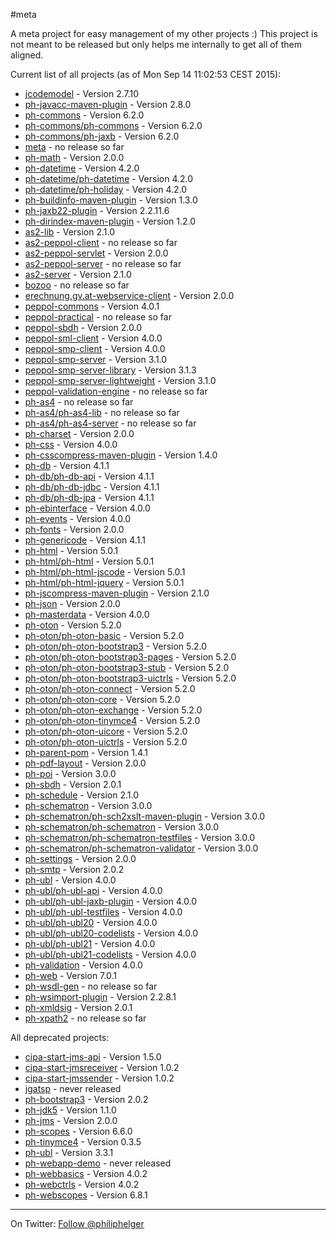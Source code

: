 #meta

A meta project for easy management of my other projects :)
This project is not meant to be released but only helps me internally to get all of them aligned.

Current list of all projects (as of Mon Sep 14 11:02:53 CEST 2015):

 * [jcodemodel](https://github.com/phax/jcodemodel) - Version 2.7.10
 * [ph-javacc-maven-plugin](https://github.com/phax/ph-javacc-maven-plugin) - Version 2.8.0
 * [ph-commons](https://github.com/phax/ph-commons) - Version 6.2.0
 * [ph-commons/ph-commons](https://github.com/phax/ph-commons/ph-commons) - Version 6.2.0
 * [ph-commons/ph-jaxb](https://github.com/phax/ph-commons/ph-jaxb) - Version 6.2.0
 * [meta](https://github.com/phax/meta) - no release so far
 * [ph-math](https://github.com/phax/ph-math) - Version 2.0.0
 * [ph-datetime](https://github.com/phax/ph-datetime) - Version 4.2.0
 * [ph-datetime/ph-datetime](https://github.com/phax/ph-datetime/ph-datetime) - Version 4.2.0
 * [ph-datetime/ph-holiday](https://github.com/phax/ph-datetime/ph-holiday) - Version 4.2.0
 * [ph-buildinfo-maven-plugin](https://github.com/phax/ph-buildinfo-maven-plugin) - Version 1.3.0
 * [ph-jaxb22-plugin](https://github.com/phax/ph-jaxb22-plugin) - Version 2.2.11.6
 * [ph-dirindex-maven-plugin](https://github.com/phax/ph-dirindex-maven-plugin) - Version 1.2.0
 * [as2-lib](https://github.com/phax/as2-lib) - Version 2.1.0
 * [as2-peppol-client](https://github.com/phax/as2-peppol-client) - no release so far
 * [as2-peppol-servlet](https://github.com/phax/as2-peppol-servlet) - Version 2.0.0
 * [as2-peppol-server](https://github.com/phax/as2-peppol-server) - no release so far
 * [as2-server](https://github.com/phax/as2-server) - Version 2.1.0
 * [bozoo](https://github.com/phax/bozoo) - no release so far
 * [erechnung.gv.at-webservice-client](https://github.com/phax/erechnung.gv.at-webservice-client) - Version 2.0.0
 * [peppol-commons](https://github.com/phax/peppol-commons) - Version 4.0.1
 * [peppol-practical](https://github.com/phax/peppol-practical) - no release so far
 * [peppol-sbdh](https://github.com/phax/peppol-sbdh) - Version 2.0.0
 * [peppol-sml-client](https://github.com/phax/peppol-sml-client) - Version 4.0.0
 * [peppol-smp-client](https://github.com/phax/peppol-smp-client) - Version 4.0.0
 * [peppol-smp-server](https://github.com/phax/peppol-smp-server) - Version 3.1.0
 * [peppol-smp-server-library](https://github.com/phax/peppol-smp-server-library) - Version 3.1.3
 * [peppol-smp-server-lightweight](https://github.com/phax/peppol-smp-server-lightweight) - Version 3.1.0
 * [peppol-validation-engine](https://github.com/phax/peppol-validation-engine) - no release so far
 * [ph-as4](https://github.com/phax/ph-as4) - no release so far
 * [ph-as4/ph-as4-lib](https://github.com/phax/ph-as4/ph-as4-lib) - no release so far
 * [ph-as4/ph-as4-server](https://github.com/phax/ph-as4/ph-as4-server) - no release so far
 * [ph-charset](https://github.com/phax/ph-charset) - Version 2.0.0
 * [ph-css](https://github.com/phax/ph-css) - Version 4.0.0
 * [ph-csscompress-maven-plugin](https://github.com/phax/ph-csscompress-maven-plugin) - Version 1.4.0
 * [ph-db](https://github.com/phax/ph-db) - Version 4.1.1
 * [ph-db/ph-db-api](https://github.com/phax/ph-db/ph-db-api) - Version 4.1.1
 * [ph-db/ph-db-jdbc](https://github.com/phax/ph-db/ph-db-jdbc) - Version 4.1.1
 * [ph-db/ph-db-jpa](https://github.com/phax/ph-db/ph-db-jpa) - Version 4.1.1
 * [ph-ebinterface](https://github.com/phax/ph-ebinterface) - Version 4.0.0
 * [ph-events](https://github.com/phax/ph-events) - Version 4.0.0
 * [ph-fonts](https://github.com/phax/ph-fonts) - Version 2.0.0
 * [ph-genericode](https://github.com/phax/ph-genericode) - Version 4.1.1
 * [ph-html](https://github.com/phax/ph-html) - Version 5.0.1
 * [ph-html/ph-html](https://github.com/phax/ph-html/ph-html) - Version 5.0.1
 * [ph-html/ph-html-jscode](https://github.com/phax/ph-html/ph-html-jscode) - Version 5.0.1
 * [ph-html/ph-html-jquery](https://github.com/phax/ph-html/ph-html-jquery) - Version 5.0.1
 * [ph-jscompress-maven-plugin](https://github.com/phax/ph-jscompress-maven-plugin) - Version 2.1.0
 * [ph-json](https://github.com/phax/ph-json) - Version 2.0.0
 * [ph-masterdata](https://github.com/phax/ph-masterdata) - Version 4.0.0
 * [ph-oton](https://github.com/phax/ph-oton) - Version 5.2.0
 * [ph-oton/ph-oton-basic](https://github.com/phax/ph-oton/ph-oton-basic) - Version 5.2.0
 * [ph-oton/ph-oton-bootstrap3](https://github.com/phax/ph-oton/ph-oton-bootstrap3) - Version 5.2.0
 * [ph-oton/ph-oton-bootstrap3-pages](https://github.com/phax/ph-oton/ph-oton-bootstrap3-pages) - Version 5.2.0
 * [ph-oton/ph-oton-bootstrap3-stub](https://github.com/phax/ph-oton/ph-oton-bootstrap3-stub) - Version 5.2.0
 * [ph-oton/ph-oton-bootstrap3-uictrls](https://github.com/phax/ph-oton/ph-oton-bootstrap3-uictrls) - Version 5.2.0
 * [ph-oton/ph-oton-connect](https://github.com/phax/ph-oton/ph-oton-connect) - Version 5.2.0
 * [ph-oton/ph-oton-core](https://github.com/phax/ph-oton/ph-oton-core) - Version 5.2.0
 * [ph-oton/ph-oton-exchange](https://github.com/phax/ph-oton/ph-oton-exchange) - Version 5.2.0
 * [ph-oton/ph-oton-tinymce4](https://github.com/phax/ph-oton/ph-oton-tinymce4) - Version 5.2.0
 * [ph-oton/ph-oton-uicore](https://github.com/phax/ph-oton/ph-oton-uicore) - Version 5.2.0
 * [ph-oton/ph-oton-uictrls](https://github.com/phax/ph-oton/ph-oton-uictrls) - Version 5.2.0
 * [ph-parent-pom](https://github.com/phax/ph-parent-pom) - Version 1.4.1
 * [ph-pdf-layout](https://github.com/phax/ph-pdf-layout) - Version 2.0.0
 * [ph-poi](https://github.com/phax/ph-poi) - Version 3.0.0
 * [ph-sbdh](https://github.com/phax/ph-sbdh) - Version 2.0.1
 * [ph-schedule](https://github.com/phax/ph-schedule) - Version 2.1.0
 * [ph-schematron](https://github.com/phax/ph-schematron) - Version 3.0.0
 * [ph-schematron/ph-sch2xslt-maven-plugin](https://github.com/phax/ph-schematron/ph-sch2xslt-maven-plugin) - Version 3.0.0
 * [ph-schematron/ph-schematron](https://github.com/phax/ph-schematron/ph-schematron) - Version 3.0.0
 * [ph-schematron/ph-schematron-testfiles](https://github.com/phax/ph-schematron/ph-schematron-testfiles) - Version 3.0.0
 * [ph-schematron/ph-schematron-validator](https://github.com/phax/ph-schematron/ph-schematron-validator) - Version 3.0.0
 * [ph-settings](https://github.com/phax/ph-settings) - Version 2.0.0
 * [ph-smtp](https://github.com/phax/ph-smtp) - Version 2.0.2
 * [ph-ubl](https://github.com/phax/ph-ubl) - Version 4.0.0
 * [ph-ubl/ph-ubl-api](https://github.com/phax/ph-ubl/ph-ubl-api) - Version 4.0.0
 * [ph-ubl/ph-ubl-jaxb-plugin](https://github.com/phax/ph-ubl/ph-ubl-jaxb-plugin) - Version 4.0.0
 * [ph-ubl/ph-ubl-testfiles](https://github.com/phax/ph-ubl/ph-ubl-testfiles) - Version 4.0.0
 * [ph-ubl/ph-ubl20](https://github.com/phax/ph-ubl/ph-ubl20) - Version 4.0.0
 * [ph-ubl/ph-ubl20-codelists](https://github.com/phax/ph-ubl/ph-ubl20-codelists) - Version 4.0.0
 * [ph-ubl/ph-ubl21](https://github.com/phax/ph-ubl/ph-ubl21) - Version 4.0.0
 * [ph-ubl/ph-ubl21-codelists](https://github.com/phax/ph-ubl/ph-ubl21-codelists) - Version 4.0.0
 * [ph-validation](https://github.com/phax/ph-validation) - Version 4.0.0
 * [ph-web](https://github.com/phax/ph-web) - Version 7.0.1
 * [ph-wsdl-gen](https://github.com/phax/ph-wsdl-gen) - no release so far
 * [ph-wsimport-plugin](https://github.com/phax/ph-wsimport-plugin) - Version 2.2.8.1
 * [ph-xmldsig](https://github.com/phax/ph-xmldsig) - Version 2.0.1
 * [ph-xpath2](https://github.com/phax/ph-xpath2) - no release so far

All deprecated projects:

 * [cipa-start-jms-api](https://github.com/phax/cipa-start-jms-api) - Version 1.5.0
 * [cipa-start-jmsreceiver](https://github.com/phax/cipa-start-jmsreceiver) - Version 1.0.2
 * [cipa-start-jmssender](https://github.com/phax/cipa-start-jmssender) - Version 1.0.2
 * [jgatsp](https://github.com/phax/jgatsp) - never released
 * [ph-bootstrap3](https://github.com/phax/ph-bootstrap3) - Version 2.0.2
 * [ph-jdk5](https://github.com/phax/ph-jdk5) - Version 1.1.0
 * [ph-jms](https://github.com/phax/ph-jms) - Version 2.0.0
 * [ph-scopes](https://github.com/phax/ph-scopes) - Version 6.6.0
 * [ph-tinymce4](https://github.com/phax/ph-tinymce4) - Version 0.3.5
 * [ph-ubl](https://github.com/phax/ph-ubl) - Version 3.3.1
 * [ph-webapp-demo](https://github.com/phax/ph-webapp-demo) - never released
 * [ph-webbasics](https://github.com/phax/ph-webbasics) - Version 4.0.2
 * [ph-webctrls](https://github.com/phax/ph-webctrls) - Version 4.0.2
 * [ph-webscopes](https://github.com/phax/ph-webscopes) - Version 6.8.1

---

On Twitter: <a href="https://twitter.com/philiphelger">Follow @philiphelger</a>
